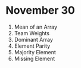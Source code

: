 # November 30

1. Mean of an Array
2. Team Weights
3. Dominant Array
4. Element Parity
5. Majority Element
6. Missing Element